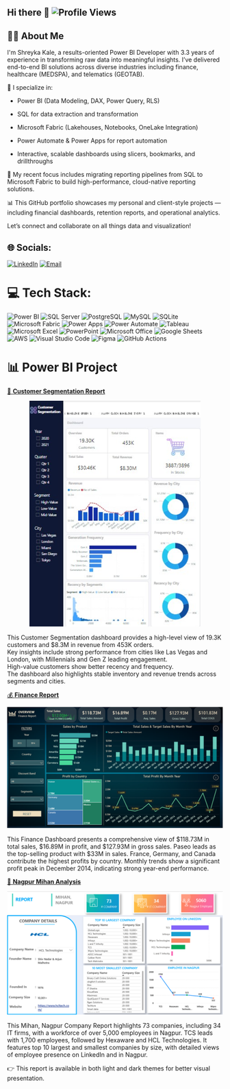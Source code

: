 ## Hi there 👋 ![Profile Views](https://komarev.com/ghpvc/?username=shreykakale&color=blue)

## 👩‍💻 About Me

I'm Shreyka Kale, a results-oriented Power BI Developer with 3.3 years of experience in transforming raw data into meaningful insights. I’ve delivered end-to-end BI solutions across diverse industries including finance, healthcare (MEDSPA), and telematics (GEOTAB).

💼 I specialize in:

* Power BI (Data Modeling, DAX, Power Query, RLS)

* SQL for data extraction and transformation

* Microsoft Fabric (Lakehouses, Notebooks, OneLake Integration)

* Power Automate & Power Apps for report automation

* Interactive, scalable dashboards using slicers, bookmarks, and drillthroughs

🚀 My recent focus includes migrating reporting pipelines from SQL to Microsoft Fabric to build high-performance, cloud-native reporting solutions.

📊 This GitHub portfolio showcases my personal and client-style projects — including financial dashboards, retention reports, and operational analytics.

Let’s connect and collaborate on all things data and visualization!


## 🌐 Socials:
[![LinkedIn](https://img.shields.io/badge/LinkedIn-%230077B5.svg?logo=linkedin&logoColor=white)](http://linkedin.com/in/shreyka-kale-547812214/) 
[![Email](https://img.shields.io/badge/Email-D14836?logo=gmail&logoColor=white)](mailto:kale.shreyka112@gmail.com)

# 💻 Tech Stack:

![Power BI](https://img.shields.io/badge/Power_BI-F2C811?style=for-the-badge&logo=powerbi&logoColor=black)  ![SQL Server](https://img.shields.io/badge/Microsoft_SQL_Server-CC2927?style=for-the-badge&logo=microsoft-sql-server&logoColor=white)  ![PostgreSQL](https://img.shields.io/badge/PostgreSQL-316192?style=for-the-badge&logo=postgresql&logoColor=white)  ![MySQL](https://img.shields.io/badge/MySQL-4479A1?style=for-the-badge&logo=mysql&logoColor=white)  ![SQLite](https://img.shields.io/badge/SQLite-003B57?style=for-the-badge&logo=sqlite&logoColor=white)  ![Microsoft Fabric](https://img.shields.io/badge/Microsoft_Fabric-000000?style=for-the-badge&logo=MicrosoftFabric&logoColor=white)  ![Power Apps](https://img.shields.io/badge/Power_Apps-742774?style=for-the-badge&logo=powerapps&logoColor=white)  ![Power Automate](https://img.shields.io/badge/Power_Automate-0066FF?style=for-the-badge&logo=powerautomate&logoColor=white)  ![Tableau](https://img.shields.io/badge/Tableau-E97627?style=for-the-badge&logo=tableau&logoColor=white)  ![Microsoft Excel](https://img.shields.io/badge/Excel-217346?style=for-the-badge&logo=microsoft-excel&logoColor=white)  ![PowerPoint](https://img.shields.io/badge/PowerPoint-B7472A?style=for-the-badge&logo=microsoft-powerpoint&logoColor=white)  ![Microsoft Office](https://img.shields.io/badge/Microsoft_Office-D83B01?style=for-the-badge&logo=microsoft-office&logoColor=white)  ![Google Sheets](https://img.shields.io/badge/Google_Sheets-34A853?style=for-the-badge&logo=google-sheets&logoColor=white)  ![AWS](https://img.shields.io/badge/AWS-232F3E?style=for-the-badge&logo=amazon-aws&logoColor=white)  ![Visual Studio Code](https://img.shields.io/badge/VS_Code-007ACC?style=for-the-badge&logo=visual-studio-code&logoColor=white)  ![Figma](https://img.shields.io/badge/Figma-F24E1E?style=for-the-badge&logo=figma&logoColor=white)  ![GitHub Actions](https://img.shields.io/badge/GitHub_Actions-2088FF?style=for-the-badge&logo=githubactions&logoColor=white)

# 📊 Power BI Project

[👤 **Customer Segmentation Report**](https://github.com/shreyka1998/Power-BI-Reports/blob/main/Customer%20Segmentation%20Report/Customer%20Segmentation%20Report.pbix)

<p align="center">
  <img src="https://github.com/shreyka1998/Power-BI-Reports/blob/main/Customer%20Segmentation%20Report/Customer%20Segmentation%20Report.jpg?raw=true" alt="Customer Segmentation Report" width="400"/>
</p>

<p align="left">
This Customer Segmentation dashboard provides a high-level view of 19.3K customers and $8.3M in revenue from 453K orders.<br/>
Key insights include strong performance from cities like Las Vegas and London, with Millennials and Gen Z leading engagement.<br/>
High-value customers show better recency and frequency.<br/>
The dashboard also highlights stable inventory and revenue trends across segments and cities.
</p>

[💰 **Finance Report**](https://github.com/shreyka1998/Power-BI-Reports/blob/main/Finance%20Report/New%20Financial%20Report%20(Done).pbix)

<p align="center">
  <img src="https://github.com/shreyka1998/Power-BI-Reports/blob/main/Finance%20Report/Finance%20Report.png?raw=true" alt="Customer Segmentation Report" width="800"/>
</p>

<p align="left">
This Finance Dashboard presents a comprehensive view of $118.73M in total sales, $16.89M in profit, and $127.93M in gross sales. Paseo leads as the top-selling product with $33M in sales. France, Germany, and Canada contribute the highest profits by country. Monthly trends show a significant profit peak in December 2014, indicating strong year-end performance.
</p>

[🏢 **Nagpur Mihan Analysis**](https://github.com/shreyka1998/Power-BI-Reports/blob/main/Nagpur%20Mihan%20Analysis/Mihan%20Data%20Report.pbix)

<p align="center">
  <img src="https://github.com/shreyka1998/Power-BI-Reports/blob/main/Nagpur%20Mihan%20Analysis/Mihan%20Data%20Report.png?raw=true" alt="Customer Segmentation Report" width="800"/>
</p>

<p align="left">
This Mihan, Nagpur Company Report highlights 73 companies, including 34 IT firms, with a workforce of over 5,000 employees in Nagpur. TCS leads with 1,700 employees, followed by Hexaware and HCL Technologies. It features top 10 largest and smallest companies by size, with detailed views of employee presence on LinkedIn and in Nagpur.<br/>

👉 This report is available in both light and dark themes for better visual presentation.
</p>


